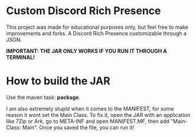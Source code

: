 # Custom Discord Rich Presence
This project was made for educational purposes only, but feel free to make improvements and forks.
A Discord Rich Presence customizable through a JSON.

**IMPORTANT: THE JAR ONLY WORKS IF YOU RUN IT THROUGH A TERMINAL!**

# How to build the JAR
Use the maven task: **package**.

I am also extremely stupid when it comes to the MANIFEST, for some reason it wont set the Main Class.
To fix it, open the JAR with an application like 7Zip or Ark, go to META-INF and open MANIFEST.MF, then add "Main-Class: Main".
Once you saved the file, you can run it!
